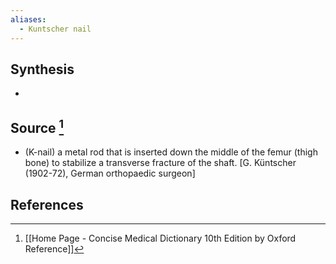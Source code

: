 ```yaml
---
aliases:
  - Kuntscher nail
---
```

## Synthesis
- 
## Source [^1]
- (K-nail) a metal rod that is inserted down the middle of the femur (thigh bone) to stabilize a transverse fracture of the shaft. \[G. Küntscher (1902-72), German orthopaedic surgeon]
## References

[^1]: [[Home Page - Concise Medical Dictionary 10th Edition by Oxford Reference]]